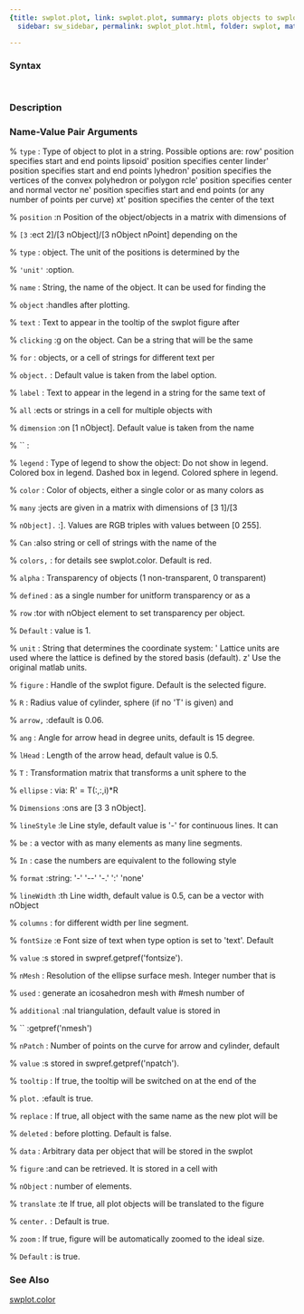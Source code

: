 ```yaml
---
{title: swplot.plot, link: swplot.plot, summary: plots objects to swplot figure, keywords: sample,
  sidebar: sw_sidebar, permalink: swplot_plot.html, folder: swplot, mathjax: 'true'}

---
```


### Syntax

` `

### Description

 
 

### Name-Value Pair Arguments

% `type`
:   Type of object to plot in a string. Possible options are:
 row'         position specifies start and end points
 lipsoid'     position specifies center
 linder'      position specifies start and end points
 lyhedron'    position specifies the vertices of the
              convex polyhedron or polygon
 rcle'        position specifies center and normal vector
 ne'          position specifies start and end points (or
              any number of points per curve)
 xt'          position specifies the center of the text

% `position`
:n  Position of the object/objects in a matrix with dimensions of

% `[3`
:ect 2]/[3 nObject]/[3 nObject nPoint] depending on the

% `type`
: object. The unit of the positions is determined by the

% `'unit'`
:option.

% `name`
:   String, the name of the object. It can be used for finding the

% `object`
:handles after plotting.

% `text`
:   Text to appear in the tooltip of the swplot figure after

% `clicking`
:g on the object. Can be a string that will be the same

% `for`
: objects, or a cell of strings for different text per

% `object.`
: Default value is taken from the label option.

% `label`
:   Text to appear in the legend in a string for the same text of

% `all`
:ects or strings in a cell for multiple objects with

% `dimension`
:on [1 nObject]. Default value is taken from the name

% ``
:

% `legend`
:   Type of legend to show the object:
      Do not show in legend.
      Colored box in legend.
      Dashed box in legend.
      Colored sphere in legend.

% `color`
:   Color of objects, either a single color or as many colors as

% `many`
:jects are given in a matrix with dimensions of [3 1]/[3

% `nObject].`
:]. Values are RGB triples with values between [0 255].

% `Can`
:also string or cell of strings with the name of the

% `colors,`
: for details see swplot.color. Default is red.

% `alpha`
:   Transparency of objects (1 non-transparent, 0 transparent)

% `defined`
: as a single number for unitform transparency or as a

% `row`
:tor with nObject element to set transparency per object.

% `Default`
: value is 1.

% `unit`
:   String that determines the coordinate system:
 '    Lattice units are used where the lattice is defined
      by the stored basis (default).
 z'   Use the original matlab units.

% `figure`
:   Handle of the swplot figure. Default is the selected figure.

% `R`
:   Radius value of cylinder, sphere (if no 'T' is given) and

% `arrow,`
:default is 0.06.

% `ang`
:   Angle for arrow head in degree units, default is 15 degree.

% `lHead`
:   Length of the arrow head, default value is 0.5.

% `T`
:   Transformation matrix that transforms a unit sphere to the

% `ellipse`
: via: R' = T(:,:,i)*R

% `Dimensions`
:ons are [3 3 nObject].

% `lineStyle`
:le Line style, default value is '-' for continuous lines. It can

% `be`
: a vector with as many elements as many line segments.

% `In`
: case the numbers are equivalent to the following style

% `format`
:string:
  '-'
  '--'
  '-.'
  ':'
  'none'

% `lineWidth`
:th Line width, default value is 0.5, can be a vector with nObject

% `columns`
: for different width per line segment.

% `fontSize`
:e  Font size of text when type option is set to 'text'. Default

% `value`
:s stored in swpref.getpref('fontsize').

% `nMesh`
:   Resolution of the ellipse surface mesh. Integer number that is

% `used`
: generate an icosahedron mesh with #mesh number of

% `additional`
:nal triangulation, default value is stored in

% ``
:getpref('nmesh')

% `nPatch`
:   Number of points on the curve for arrow and cylinder, default

% `value`
:s stored in swpref.getpref('npatch').

% `tooltip`
:   If true, the tooltip will be switched on at the end of the

% `plot.`
:efault is true.

% `replace`
:   If true, all object with the same name as the new plot will be

% `deleted`
: before plotting. Default is false.

% `data`
:   Arbitrary data per object that will be stored in the swplot

% `figure`
:and can be retrieved. It is stored in a cell with

% `nObject`
: number of elements.

% `translate`
:te If true, all plot objects will be translated to the figure

% `center.`
: Default is true.

% `zoom`
:   If true, figure will be automatically zoomed to the ideal size.

% `Default`
: is true.

### See Also

[swplot.color](swplot_color.html)

